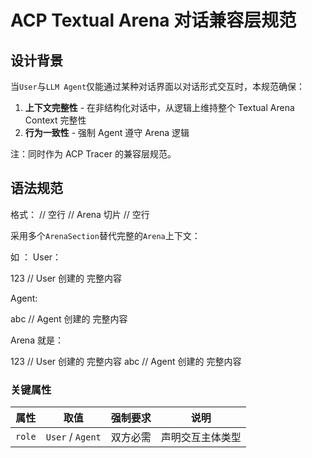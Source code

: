 # ACP Textual Arena 对话兼容层规范  
## 设计背景  
当`User`与`LLM Agent`仅能通过某种对话界面以对话形式交互时，本规范确保：  
1. **上下文完整性** - 在非结构化对话中，从逻辑上维持整个 Textual Arena Context 完整性
2. **行为一致性** - 强制 Agent 遵守 Arena 逻辑

注：同时作为 ACP Tracer 的兼容层规范。

## 语法规范  
格式：
<ArenaSection role="User|Agent">
// 空行
// Arena 切片
// 空行
</ArenaSection>

采用多个`ArenaSection`替代完整的`Arena`上下文：

如 ：
User：
<ArenaSection role="User">

123 // User 创建的 完整内容

 </ArenaSection>
 
Agent: 
 <ArenaSection role="Agent">
 
abc // Agent 创建的 完整内容

 </ArenaSection>

Arena 就是：

123 // User 创建的 完整内容
abc // Agent 创建的 完整内容

### 关键属性  
| 属性     | 取值               | 强制要求 | 说明       |
| ------ | ---------------- | ---- | -------- |
| `role` | `User` / `Agent` | 双方必需 | 声明交互主体类型 |
